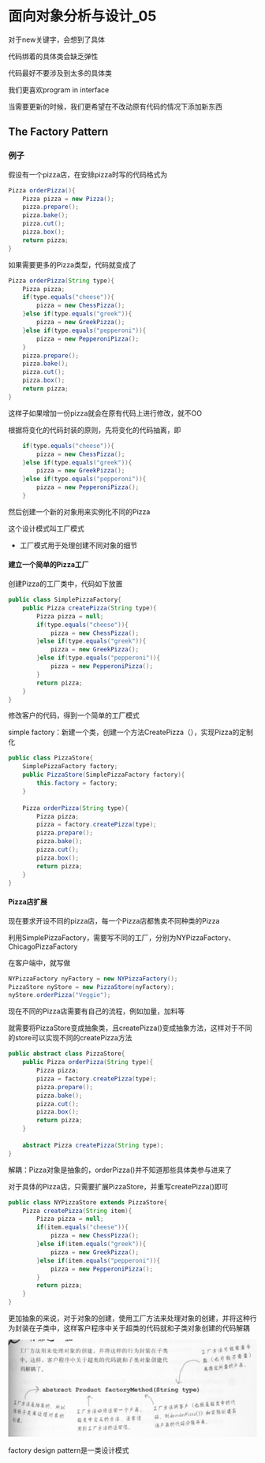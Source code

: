 # 面向对象分析与设计_05

对于new关键字，会想到了具体

代码绑着的具体类会缺乏弹性

代码最好不要涉及到太多的具体类

我们更喜欢program in interface

当需要更新的时候，我们更希望在不改动原有代码的情况下添加新东西

## The Factory Pattern

### 例子

假设有一个pizza店，在安排pizza时写的代码格式为

```java
Pizza orderPizza(){
    Pizza pizza = new Pizza();
    pizza.prepare();
    pizza.bake();
    pizza.cut();
    pizza.box();
    return pizza;
}
```

如果需要更多的Pizza类型，代码就变成了

```java
Pizza orderPizza(String type){
    Pizza pizza;
    if(type.equals("cheese")){
        pizza = new ChessPizza();
    }else if(type.equals("greek")){
        pizza = new GreekPizza();
    }else if(type.equals("pepperoni")){
        pizza = new PepperoniPizza();
    }
    pizza.prepare();
    pizza.bake();
    pizza.cut();
    pizza.box();
    return pizza;
}
```

这样子如果增加一份pizza就会在原有代码上进行修改，就不OO

根据将变化的代码封装的原则，先将变化的代码抽离，即

```java
    if(type.equals("cheese")){
        pizza = new ChessPizza();
    }else if(type.equals("greek")){
        pizza = new GreekPizza();
    }else if(type.equals("pepperoni")){
        pizza = new PepperoniPizza();
    }
```

然后创建一个新的对象用来实例化不同的Pizza

这个设计模式叫工厂模式

- 工厂模式用于处理创建不同对象的细节

#### 建立一个简单的Pizza工厂

创建Pizza的工厂类中，代码如下放置

```java
public class SimplePizzaFactory{
    public Pizza createPizza(String type){
        Pizza pizza = null;
        if(type.equals("cheese")){
        	pizza = new ChessPizza();
        }else if(type.equals("greek")){
            pizza = new GreekPizza();
        }else if(type.equals("pepperoni")){
            pizza = new PepperoniPizza();
        }
        return pizza;
    }
}
```

修改客户的代码，得到一个简单的工厂模式

simple factory：新建一个类，创建一个方法CreatePizza（），实现Pizza的定制化

```java
public class PizzaStore{
    SimplePizzaFactory factory;
    public PizzaStore(SimplePizzaFactory factory){
        this.factory = factory;
    }
    
    Pizza orderPizza(String type){
        Pizza pizza;
        pizza = factory.createPizza(type);
        pizza.prepare();
        pizza.bake();
        pizza.cut();
        pizza.box();
        return pizza;
    }
}
```

#### Pizza店扩展

现在要求开设不同的pizza店，每一个Pizza店都售卖不同种类的Pizza

利用SimplePizzaFactory，需要写不同的工厂，分别为NYPizzaFactory、ChicagoPizzaFactory

在客户端中，就写做

```java
NYPizzaFactory nyFactory = new NYPizzaFactory();
PizzaStore nyStore = new PizzaStore(nyFactory);
nyStore.orderPizza("Veggie");
```

现在不同的Pizza店需要有自己的流程，例如加量，加料等

就需要将PizzaStore变成抽象类，且createPizza()变成抽象方法，这样对于不同的store可以实现不同的createPizza方法

```java
public abstract class PizzaStore{
    public Pizza orderPizza(String type){
        Pizza pizza;
        pizza = factory.createPizza(type);
        pizza.prepare();
        pizza.bake();
        pizza.cut();
        pizza.box();
        return pizza;
    }
    
    abstract Pizza createPizza(String type);
}
```

解耦：Pizza对象是抽象的，orderPizza()并不知道那些具体类参与进来了

对于具体的Pizza店，只需要扩展PizzaStore，并重写createPizza()即可

```java
public class NYPizzaStore extends PizzaStore{
    Pizza createPizza(String item){
        Pizza pizza = null;
        if(item.equals("cheese")){
        	pizza = new ChessPizza();
        }else if(item.equals("greek")){
            pizza = new GreekPizza();
        }else if(item.equals("pepperoni")){
            pizza = new PepperoniPizza();
        }
        return pizza;
    }
}
```

更加抽象的来说，对于对象的创建，使用工厂方法来处理对象的创建，并将这种行为封装在子类中，这样客户程序中关于超类的代码就和子类对象创建的代码解耦

![img](./Snipaste_2019-10-27_20-32-50.png)







factory design pattern是一类设计模式


